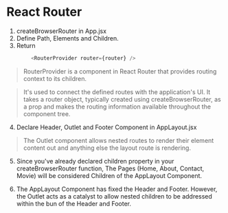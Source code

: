 # React Router

1. createBrowserRouter in App.jsx
2. Define Path, Elements and Children.
3. Return  
``` jsx 
        <RouterProvider router={router} />
```


> RouterProvider is a component in React Router that provides routing context to its children. 

> It's used to connect the defined routes with the application's UI. It takes a router object, typically created using createBrowserRouter, as a prop and makes the routing information available throughout the component tree.


4. Declare Header, Outlet and Footer Component in AppLayout.jsx

> The Outlet component allows nested routes to render their element content out and anything else the layout route is rendering.

5. Since you've already declared children property in your createBrowserRouter function, The Pages (Home, About, Contact, Movie) will be considered Children of the AppLayout Component.

6. The AppLayout Component has fixed the Header and Footer. However, the Outlet acts as a catalyst to allow nested children to be addressed within the bun of the Header and Footer.